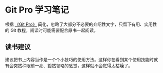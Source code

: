 # Git Pro 学习笔记

根据 [《Git Pro》](https://git-scm.com/book/zh/v2/) 简化，忽略了大部分不必要的介绍性文字，只留下有用、实用性的 Git 教程，阅读时可能需要配合原书一起阅读。

## 读书建议

建议把书上内容当作是一个个小技巧的使用方法。这样你在看到某个使用技能时就有会突然种眼前一亮、豁然领略的感觉，这样就不会觉得太枯燥了。


